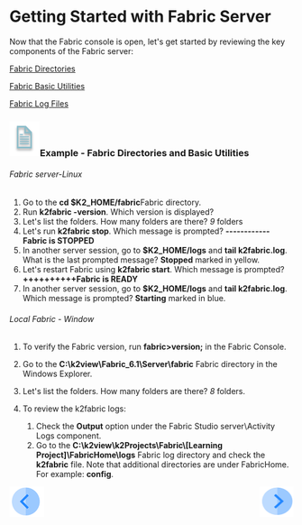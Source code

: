 # Getting Started with Fabric Server

Now that the Fabric console is open, let's get started by reviewing the key components of the Fabric server:

[Fabric Directories](/articles/02_fabric_architecture/02_fabric_directories.md)

[Fabric Basic Utilities](/articles/02_fabric_architecture/03_fabric_basics_getting_started.md)

[Fabric Log Files]()<!--Add link to 21.1 Fabric troubleshoot log files-->

### ![](/academy/Training_Level_1/03_fabric_basic_LU/images/example.png)Example - Fabric Directories and Basic Utilities

###### Fabric server-Linux

1. Go to the **cd $K2_HOME/fabric**Fabric  directory.  
2. Run **k2fabric -version**. Which version is displayed?
3. Let's list the folders. How many folders are there? *9* folders
4. Let's run **k2fabric stop**. Which message is prompted? **------------Fabric is STOPPED**
5. In another server session, go to **$K2_HOME/logs** and **tail k2fabric.log**. What is the last prompted message? **Stopped** marked in yellow.
6. Let's restart Fabric using **k2fabric start**. Which message is prompted?**++++++++++Fabric is READY**
7. In another server session, go to **$K2_HOME/logs** and **tail k2fabric.log**. Which message is prompted? **Starting** marked in blue.

###### Local Fabric - Window

1. To verify the Fabric version, run **fabric>version;** in the Fabric Console.

2. Go to the **C:\k2view\Fabric_6.1\Server\fabric** Fabric directory in the Windows Explorer.

3. Let's list the folders. How many folders are there? *8* folders.

4. To review the k2fabric logs: 

   1. Check the **Output** option under the Fabric Studio server\Activity Logs component.
   2. Go to the **C:\k2view\k2Projects\Fabric\\[Learning Project]\FabricHome\logs** Fabric log directory and check the **k2fabric** file. Note that additional directories are under FabricHome. For example: **config**.

   

 [![Previous](/articles/images/Previous.png)](/academy/Training_Level_1/04_fabric_runtime/01_fabric_runtime_overview.md)[<img align="right" width="60" height="54" src="/articles/images/Next.png">](/academy/Training_Level_1/04_fabric_runtime/03_fabric_deployment.md)


